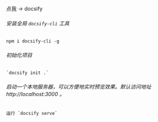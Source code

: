 点我 → docsify

###### 安装全局 `docsify-cli` 工具
   `npm i docsify-cli -g`

###### 初始化项目
    `docsify init .`
    
###### 启动一个本地服务器，可以方便地实时预览效果。默认访问地址 http://localhost:3000 。
    运行 `docsify serve` 
